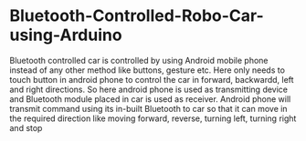 # Bluetooth-Controlled-Robo-Car-using-Arduino
Bluetooth controlled car is controlled by using Android mobile phone instead of any other method like buttons, gesture etc. Here only needs to touch button in android phone to control the car in forward, backwardd, left and right directions. So here android phone is used as transmitting device and Bluetooth module placed in car is used as receiver. Android phone will transmit command using its in-built Bluetooth to car so that it can move in the required direction like moving forward, reverse, turning left, turning right and stop
